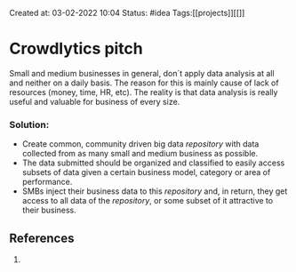 Created at: 03-02-2022 10:04
Status: #idea
Tags:[[projects]][[]]
# Crowdlytics pitch
Small and medium businesses in general, don´t apply data analysis at all and neither on a daily basis. The reason for this is mainly cause of lack of resources (money, time, HR, etc).
The reality is that data analysis is really useful and valuable for business of every size.

### Solution:
- Create common, community driven big data  _repository_ with data collected from as many small and medium business as possible.
- The data submitted should be organized and classified to easily access subsets of data given a certain business model, category or area of performance.
- SMBs inject their business data to this _repository_ and, in return, they get access to all data of the _repository_, or some subset of it attractive to their business.
## References
1.
